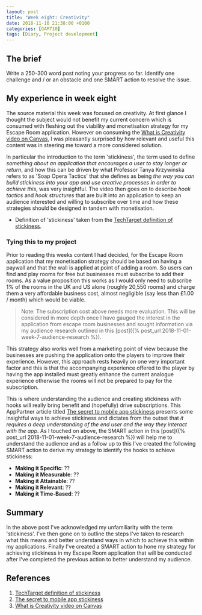 ```yaml
---
layout: post
title: "Week eight: Creativity"
date: 2018-11-16 21:38:00 +0100
categories: [GAM710]
tags: [Diary, Project development]
---
```


## The brief

Write a 250-300 word post noting your progress so far. Identify one challenge and / or an obstacle and one SMART action to resolve the issue.

## My experience in week eight

The source material this week was focused on creativity. At first glance I thought the subject would not benefit my current concern which is consumed with fleshing out the viability and monetisation strategy for my Escape Room application. However on consuming the [What is Creativity video on Canvas](https://falmouthflexible.instructure.com/courses/293/pages/week-8-what-is-creativity?module_item_id=15462), I was pleasantly surprised by how relevant and useful this content was in steering me toward a more considered solution.

In particular the introduction to the term 'stickiness', the term used to define *something about an application that encourages a user to stay longer or return*, and how this can be driven by what Professor Tanya Krzywinska refers to as 'Soap Opera Tactics' that she defines as being *the way you can build stickiness into your app and use creative processes in order to achieve this*, was very insightful. The video then goes on to describe *hook tactics* and *hook structures* that are built into an application to keep an audience interested and willing to subscribe over time and how these strategies should be designed in tandem with monetisation.

* Definition of 'stickiness' taken from the [TechTarget definition of stickiness](https://searchmicroservices.techtarget.com/definition/stickiness).

### Tying this to my project

Prior to reading this weeks content I had decided, for the Escape Room application that my monetisation strategy should be based on having a paywall and that the wall is applied at point of adding a room. So users can find and play rooms for free but businesses must subscribe to add their rooms. As a value proposition this works as I would only need to subscribe 1% of the rooms in the UK and US alone (roughly 20,550 rooms) and charge them a very affordable business cost, almost negligible (say less than £1.00 / month) which would be viable.

> Note: The subscription cost above needs more evaluation. This will be considered in more depth once I have gauged the interest in the application from escape room businesses and sought information via my audience research outlined in this [post]({% post_url 2018-11-01-week-7-audience-research %}).

This strategy also works well from a marketing point of view because the businesses are pushing the application onto the players to improve their experience. However, this approach rests heavily on one very important factor and this is that the accompanying experience offered to the player by having the app installed must greatly enhance the current analogue experience otherwise the rooms will not be prepared to pay for the subscription.

This is where understanding the audience and creating stickiness with hooks will really bring benefit and (hopefully) drive subscriptions. This AppPartner article titled [The secret to mobile app stickiness](https://www.apppartner.com/secret-mobile-app-stickiness) presents some insightful ways to achieve stickiness and dictates from the outset that *it requires a deep understanding of the end user and the way they interact with the app*. As I touched on above, the SMART action in this [post]({% post_url 2018-11-01-week-7-audience-research %}) will help me to understand the audience and as a follow up to this I've created the following SMART action to derive my strategy to identify the hooks to achieve stickiness:

- **Making it Specific**: ??
- **Making it Measurable**: ??
- **Making it Attainable**: ??
- **Making it Relevant**: ??
- **Making it Time-Based**: ??

## Summary

In the above post I've acknowledged my unfamiliarity with the term 'stickiness'. I've then gone on to outline the steps I've taken to research what this means and better understand ways in which to achieve this within my applications. Finally I've created a SMART action to hone my strategy for achieving stickiness in my Escape Room application that will be conducted after I've completed the previous action to better understand my audience.

## References

1. [TechTarget definition of stickiness](https://searchmicroservices.techtarget.com/definition/stickiness)
2. [The secret to mobile app stickiness](https://www.apppartner.com/secret-mobile-app-stickiness)
2. [What is Creativity video on Canvas](https://falmouthflexible.instructure.com/courses/293/pages/week-8-what-is-creativity?module_item_id=15462)
